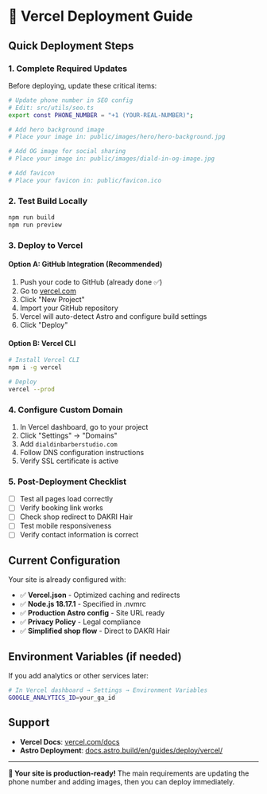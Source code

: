 # 🚀 Vercel Deployment Guide

## Quick Deployment Steps

### 1. **Complete Required Updates**
Before deploying, update these critical items:

```bash
# Update phone number in SEO config
# Edit: src/utils/seo.ts
export const PHONE_NUMBER = "+1 (YOUR-REAL-NUMBER)";

# Add hero background image
# Place your image in: public/images/hero/hero-background.jpg

# Add OG image for social sharing
# Place your image in: public/images/diald-in-og-image.jpg

# Add favicon
# Place your favicon in: public/favicon.ico
```

### 2. **Test Build Locally**
```bash
npm run build
npm run preview
```

### 3. **Deploy to Vercel**

#### Option A: GitHub Integration (Recommended)
1. Push your code to GitHub (already done ✅)
2. Go to [vercel.com](https://vercel.com)
3. Click "New Project"
4. Import your GitHub repository
5. Vercel will auto-detect Astro and configure build settings
6. Click "Deploy"

#### Option B: Vercel CLI
```bash
# Install Vercel CLI
npm i -g vercel

# Deploy
vercel --prod
```

### 4. **Configure Custom Domain**
1. In Vercel dashboard, go to your project
2. Click "Settings" → "Domains"
3. Add `dialdinbarberstudio.com`
4. Follow DNS configuration instructions
5. Verify SSL certificate is active

### 5. **Post-Deployment Checklist**
- [ ] Test all pages load correctly
- [ ] Verify booking link works
- [ ] Check shop redirect to DAKRI Hair
- [ ] Test mobile responsiveness
- [ ] Verify contact information is correct

## Current Configuration

Your site is already configured with:
- ✅ **Vercel.json** - Optimized caching and redirects
- ✅ **Node.js 18.17.1** - Specified in .nvmrc
- ✅ **Production Astro config** - Site URL ready
- ✅ **Privacy Policy** - Legal compliance
- ✅ **Simplified shop flow** - Direct to DAKRI Hair

## Environment Variables (if needed)
If you add analytics or other services later:
```bash
# In Vercel dashboard → Settings → Environment Variables
GOOGLE_ANALYTICS_ID=your_ga_id
```

## Support
- **Vercel Docs**: [vercel.com/docs](https://vercel.com/docs)
- **Astro Deployment**: [docs.astro.build/en/guides/deploy/vercel/](https://docs.astro.build/en/guides/deploy/vercel/)

---

**🎯 Your site is production-ready!** The main requirements are updating the phone number and adding images, then you can deploy immediately. 